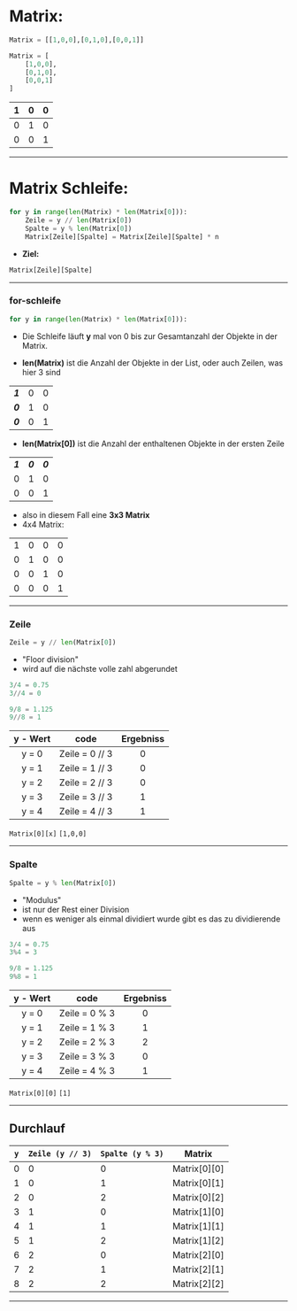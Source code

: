 # Matrix:

```python
Matrix = [[1,0,0],[0,1,0],[0,0,1]]
```

```python
Matrix = [
    [1,0,0],
    [0,1,0],
    [0,0,1]
]
```

| 1 | 0 | 0 |
| :---: | :---: | :---: |
|   0   |   1   |   0   |
|   0   |   0   |   1   |

---
# Matrix Schleife:

```python 
for y in range(len(Matrix) * len(Matrix[0])):
    Zeile = y // len(Matrix[0])
    Spalte = y % len(Matrix[0])
    Matrix[Zeile][Spalte] = Matrix[Zeile][Spalte] * n
```

- **Ziel:**
``` python
Matrix[Zeile][Spalte]
```

---
### for-schleife

```python
for y in range(len(Matrix) * len(Matrix[0])):
```


- Die Schleife läuft **y** mal von 0 bis zur Gesamtanzahl der Objekte in der Matrix.

- **len(Matrix)** ist die Anzahl der Objekte in der List, oder auch Zeilen, was hier 3 sind

| | | |
| :---: | :---: | :---: |
| ***1*** |  0  |  0  |
| ***0*** |  1  |  0  |
| ***0*** |  0  |  1  |

- **len(Matrix[0])** ist die Anzahl der enthaltenen Objekte in der ersten Zeile

| | | |
| :---: | :---: | :---: |
| ***1*** | ***0*** | ***0*** |
|   0   |   1   |   0   |
|   0   |   0   |   1   |

- also in diesem Fall eine **3x3 Matrix**
- 4x4 Matrix:

|     |     |     |     |
| :-: | :-: | :-: | --- |
|  1  |  0  |  0  | 0   |
|  0  |  1  |  0  | 0   |
|  0  |  0  |  1  | 0   |
|  0  |  0  |  0  | 1   |


---
### Zeile

```python
Zeile = y // len(Matrix[0])
```

- "Floor division"
- wird auf die nächste volle zahl abgerundet

```python
3/4 = 0.75
3//4 = 0

9/8 = 1.125
9//8 = 1
```

| y - Wert |      code       | Ergebniss |
| :------: | :-------------: | :-------: |
|  y = 0   | Zeile = 0 // 3  |     0     |
|  y = 1   | Zeile = 1 // 3  |     0     |
|  y = 2   | Zeile = 2 // 3  |     0     |
|  y = 3   | Zeile = 3 // 3  |     1     |
|  y = 4   | Zeile = 4 // 3  |     1     |

`Matrix[0][x]`
`[1,0,0]`


---
### Spalte

```python
Spalte = y % len(Matrix[0])
```

- "Modulus"
- ist nur der Rest einer Division
- wenn es weniger als einmal dividiert wurde gibt es das zu dividierende aus

```python
3/4 = 0.75
3%4 = 3

9/8 = 1.125
9%8 = 1
```

| y - Wert |      code      | Ergebniss |
| :------: | :------------: | :-------: |
|  y = 0   | Zeile = 0 % 3  |     0     |
|  y = 1   | Zeile = 1 % 3  |     1     |
|  y = 2   | Zeile = 2 % 3  |     2     |
|  y = 3   | Zeile = 3 % 3  |     0     |
|  y = 4   | Zeile = 4 % 3  |     1     |

`Matrix[0][0]`
`[1]`


---

## Durchlauf

| `y` | `Zeile (y // 3)` | `Spalte (y % 3)` | Matrix       |
| --- | ---------------- | ---------------- | ------------ |
| 0   | 0                | 0                | Matrix[0][0] |
| 1   | 0                | 1                | Matrix[0][1] |
| 2   | 0                | 2                | Matrix[0][2] |
| 3   | 1                | 0                | Matrix[1][0] |
| 4   | 1                | 1                | Matrix[1][1] |
| 5   | 1                | 2                | Matrix[1][2] |
| 6   | 2                | 0                | Matrix[2][0] |
| 7   | 2                | 1                | Matrix[2][1] |
| 8   | 2                | 2                | Matrix[2][2] |

---
